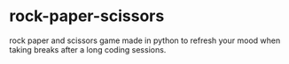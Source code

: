 # rock-paper-scissors
rock paper and scissors game made in python to refresh your mood when taking breaks after a long coding sessions.
